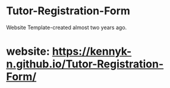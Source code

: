 # Tutor-Registration-Form
Website Template-created almost two years ago.
# website: https://kennyk-n.github.io/Tutor-Registration-Form/
